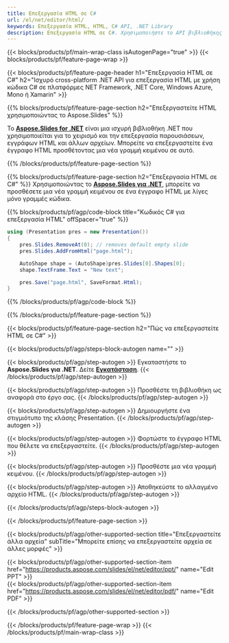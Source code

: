 ```yaml
---
title: Επεξεργασία HTML σε C#
url: /el/net/editor/html/
keywords: Επεξεργασία HTML, HTML, C# API, .NET Library
description: Επεξεργασία HTML σε C#. Χρησιμοποιήστε το API βιβλιοθήκης .NET για να επεξεργαστείτε το αρχείο HTML
---
```


{{< blocks/products/pf/main-wrap-class isAutogenPage="true" >}}
{{< blocks/products/pf/feature-page-wrap >}}

{{< blocks/products/pf/feature-page-header h1="Επεξεργασία HTML σε C#" h2="Ισχυρό cross-platform .NET API για επεξεργασία HTML με χρήση κώδικα C# σε πλατφόρμες NET Framework, .NET Core, Windows Azure, Mono ή Xamarin" >}}

{{% blocks/products/pf/feature-page-section h2="Επεξεργαστείτε HTML χρησιμοποιώντας το Aspose.Slides" %}}

Το [**Aspose.Slides for .NET**](https://products.aspose.com/slides/el/net/) είναι μια ισχυρή βιβλιοθήκη .NET που χρησιμοποιείται για το χειρισμό και την επεξεργασία παρουσιάσεων, εγγράφων HTML και άλλων αρχείων. Μπορείτε να επεξεργαστείτε ένα έγγραφο HTML προσθέτοντας μια νέα γραμμή κειμένου σε αυτό. 

{{% /blocks/products/pf/feature-page-section %}}




{{% blocks/products/pf/feature-page-section  h2="Επεξεργασία HTML σε C#" %}}
Χρησιμοποιώντας το [**Aspose.Slides για .NET**](https://products.aspose.com/slides/el/net/), μπορείτε να προσθέσετε μια νέα γραμμή κειμένου σε ένα έγγραφο HTML με λίγες μόνο γραμμές κώδικα.

{{% blocks/products/pf/agp/code-block title="Κωδικός C# για επεξεργασία HTML" offSpacer="true" %}}
```cs
using (Presentation pres = new Presentation())
{
    pres.Slides.RemoveAt(0); // removes default empty slide
    pres.Slides.AddFromHtml("page.html");

    AutoShape shape = (AutoShape)pres.Slides[0].Shapes[0];
    shape.TextFrame.Text = "New text";

    pres.Save("page.html", SaveFormat.Html);
}
```
{{% /blocks/products/pf/agp/code-block %}}

{{% /blocks/products/pf/feature-page-section %}}




{{< blocks/products/pf/feature-page-section  h2="Πώς να επεξεργαστείτε HTML σε C#" >}}


{{< blocks/products/pf/agp/steps-block-autogen name="" >}}


{{< blocks/products/pf/agp/step-autogen >}}
Εγκαταστήστε το **Aspose.Slides για .NET**. Δείτε [**Εγκατάσταση**](https://docs.aspose.com/slides/net/installation/).
{{< /blocks/products/pf/agp/step-autogen >}}

{{< blocks/products/pf/agp/step-autogen >}}
Προσθέστε τη βιβλιοθήκη ως αναφορά στο έργο σας.
{{< /blocks/products/pf/agp/step-autogen >}}

{{< blocks/products/pf/agp/step-autogen >}}
Δημιουργήστε ένα στιγμιότυπο της κλάσης Presentation.
{{< /blocks/products/pf/agp/step-autogen >}}

{{< blocks/products/pf/agp/step-autogen >}}
Φορτώστε το έγγραφο HTML που θέλετε να επεξεργαστείτε.
{{< /blocks/products/pf/agp/step-autogen >}}

{{< blocks/products/pf/agp/step-autogen >}}
Προσθέστε μια νέα γραμμή κειμένου.
{{< /blocks/products/pf/agp/step-autogen >}}

{{< blocks/products/pf/agp/step-autogen >}}
Αποθηκεύστε το αλλαγμένο αρχείο HTML.
{{< /blocks/products/pf/agp/step-autogen >}}


{{< /blocks/products/pf/agp/steps-block-autogen >}}


{{< /blocks/products/pf/feature-page-section >}}




{{< blocks/products/pf/agp/other-supported-section title="Επεξεργαστείτε άλλα αρχεία" subTitle="Μπορείτε επίσης να επεξεργαστείτε αρχεία σε άλλες μορφές" >}}

{{< blocks/products/pf/agp/other-supported-section-item href="https://products.aspose.com/slides/el/net/editor/ppt/" name="Edit PPT" >}}    
{{< blocks/products/pf/agp/other-supported-section-item href="https://products.aspose.com/slides/el/net/editor/pdf/" name="Edit PDF" >}}  



{{< /blocks/products/pf/agp/other-supported-section >}}

{{< /blocks/products/pf/feature-page-wrap >}}
{{< /blocks/products/pf/main-wrap-class >}}